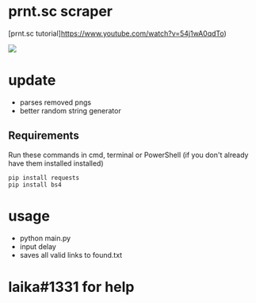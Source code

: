 # prnt.sc scraper
[prnt.sc tutorial]https://www.youtube.com/watch?v=54j1wA0qdTo)

![](https://i.gyazo.com/3ae8b438c59cf803c7a18ac0e6d3ac44.gif)

# update
- parses removed pngs
- better random string generator

## Requirements
Run these commands in cmd, terminal or PowerShell (if you don't already have them installed installed)
```
pip install requests
pip install bs4
```

# usage
- python main.py 
- input delay
- saves all valid links to found.txt
# laika#1331 for help
